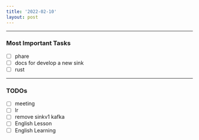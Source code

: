 ```yaml
---
title: '2022-02-10'
layout: post
---
```


---
### Most Important Tasks

- [ ] phare
- [ ] docs for develop a new sink
- [ ] rust

---

### TODOs
- [ ] meeting
- [ ] lr
- [ ] remove sinkv1 kafka
- [ ] English Lesson
- [ ] English Learning
